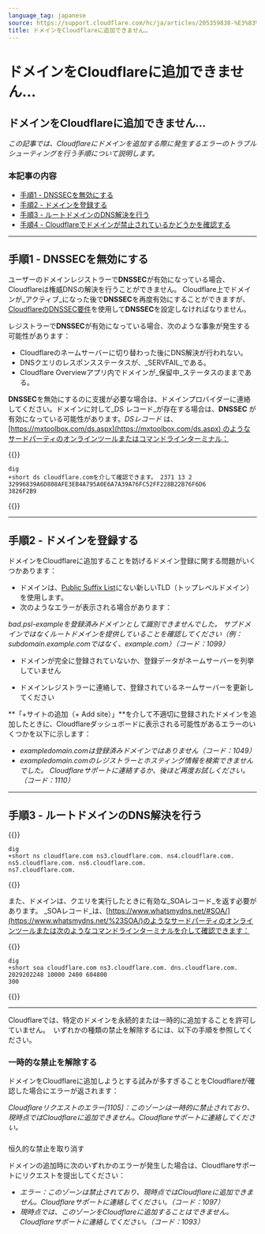 ```yaml
---
language_tag: japanese
source: https://support.cloudflare.com/hc/ja/articles/205359838-%E3%83%89%E3%83%A1%E3%82%A4%E3%83%B3%E3%82%92Cloudflare%E3%81%AB%E8%BF%BD%E5%8A%A0%E3%81%A7%E3%81%8D%E3%81%BE%E3%81%9B%E3%82%93-
title: ドメインをCloudflareに追加できません…
---
```


# ドメインをCloudflareに追加できません…

## ドメインをCloudflareに追加できません…

_この記事では、Cloudflareにドメインを追加する際に発生するエラーのトラブルシューティングを行う手順について説明します。_

### 本記事の内容

-   [手順1 - DNSSECを無効にする](https://support.cloudflare.com/hc/ja/articles/205359838-%E3%83%89%E3%83%A1%E3%82%A4%E3%83%B3%E3%82%92Cloudflare%E3%81%AB%E8%BF%BD%E5%8A%A0%E3%81%A7%E3%81%8D%E3%81%BE%E3%81%9B%E3%82%93-#h_94453043811540417238269)
-   [手順2 - ドメインを登録する](https://support.cloudflare.com/hc/ja/articles/205359838-%E3%83%89%E3%83%A1%E3%82%A4%E3%83%B3%E3%82%92Cloudflare%E3%81%AB%E8%BF%BD%E5%8A%A0%E3%81%A7%E3%81%8D%E3%81%BE%E3%81%9B%E3%82%93-#h_25187255171540417266656)
-   [手順3 - ルートドメインのDNS解決を行う](https://support.cloudflare.com/hc/ja/articles/205359838-%E3%83%89%E3%83%A1%E3%82%A4%E3%83%B3%E3%82%92Cloudflare%E3%81%AB%E8%BF%BD%E5%8A%A0%E3%81%A7%E3%81%8D%E3%81%BE%E3%81%9B%E3%82%93-#h_703638145121540417281357)
-   [手順4 - Cloudflareでドメインが禁止されているかどうかを確認する](https://support.cloudflare.com/hc/ja/articles/205359838-%E3%83%89%E3%83%A1%E3%82%A4%E3%83%B3%E3%82%92Cloudflare%E3%81%AB%E8%BF%BD%E5%8A%A0%E3%81%A7%E3%81%8D%E3%81%BE%E3%81%9B%E3%82%93-#h_874829316161540417303369)

___

## 手順1 - DNSSECを無効にする

ユーザーのドメインレジストラーで**DNSSEC**が有効になっている場合、Cloudflareは権威DNSの解決を行うことができません。 Cloudflare上でドメインが_アクティブ_になった後で**DNSSEC**を再度有効にすることができますが、 [Cloudflareの](https://support.cloudflare.com/hc/en-us/articles/360006660072-Understanding-and-Configuring-DNSSEC-in-Cloudflare-DNS)[DNSSEC](https://support.cloudflare.com/hc/en-us/articles/360006660072-Understanding-and-Configuring-DNSSEC-in-Cloudflare-DNS)[要件](https://support.cloudflare.com/hc/en-us/articles/360006660072-Understanding-and-Configuring-DNSSEC-in-Cloudflare-DNS)を使用して**DNSSEC**を設定しなければなりません。

レジストラーで**DNSSEC**が有効になっている場合、次のような事象が発生する可能性があります：

-   Cloudflareのネームサーバーに切り替わった後にDNS解決が行われない。
-   DNSクエリのレスポンスステータスが、_SERVFAIL_である。
-   Cloudflare Overviewアプリ内でドメインが_保留中_ステータスのままである。

**DNSSEC**を無効にするのに支援が必要な場合は、ドメインプロバイダーに連絡してください。ドメインに対して_DS レコード_が存在する場合は、**DNSSEC** が有効になっている可能性があります。_DSレコード_ は、[https://mxtoolbox.com/ds.aspx](https://mxtoolbox.com/ds.aspx) のようなサードパーティのオンラインツールまたはコマンドラインターミナル：


{{<raw>}}<pre class="CodeBlock CodeBlock-with-rows CodeBlock-scrolls-horizontally CodeBlock-is-light-in-light-theme CodeBlock--language-txt" language="txt"><code><span class="CodeBlock--rows"><span class="CodeBlock--rows-content"><span class="CodeBlock--row"><span class="CodeBlock--row-indicator"></span><div class="CodeBlock--row-content"><span class="CodeBlock--token-plain">dig +short ds cloudflare.comを介して確認できます。 2371 13 2 32996839A6D808AFE3EB4A795A0E6A7A39A76FC52FF228B22B76F6D6 3826F2B9</span></div></span></span></span></code></pre>{{</raw>}}

___

## 手順2 - ドメインを登録する

ドメインをCloudflareに追加することを妨げるドメイン登録に関する問題がいくつかあります：

-   ドメインは、[Public Suffix List](https://publicsuffix.org/list/)にない新しいTLD（トップレベルドメイン）を使用します。
-   次のようなエラーが表示される場合があります：

_bad.psl-exampleを登録済みドメインとして識別できませんでした。 サブドメインではなくルートドメインを提供していることを確認してください（例：subdomain.example.comではなく、example.com）（コード：1099）_

-   ドメインが完全に登録されていないか、登録データがネームサーバーを列挙していません

-   ドメインレジストラーに連絡して、登録されているネームサーバーを更新してください

**「+サイトの追加（+ Add site）」**を介して不適切に登録されたドメインを追加したときに、Cloudflareダッシュボードに表示される可能性があるエラーのいくつかを以下に示します：

-   _exampledomain.comは登録済みドメインではありません（コード：1049）_
-   _exampledomain.comのレジストラーとホスティング情報を検索できませんでした。 Cloudflareサポートに連絡するか、後ほど再度お試しください。 （コード：1110）_

___

## 手順3 - ルートドメインのDNS解決を行う



{{<raw>}}<pre class="CodeBlock CodeBlock-with-rows CodeBlock-scrolls-horizontally CodeBlock-is-light-in-light-theme CodeBlock--language-txt" language="txt"><code><span class="CodeBlock--rows"><span class="CodeBlock--rows-content"><span class="CodeBlock--row"><span class="CodeBlock--row-indicator"></span><div class="CodeBlock--row-content"><span class="CodeBlock--token-plain">dig +short ns cloudflare.com ns3.cloudflare.com. ns4.cloudflare.com. ns5.cloudflare.com. ns6.cloudflare.com. ns7.cloudflare.com.</span></div></span></span></span></code></pre>{{</raw>}}

また、ドメインは、クエリを実行したときに有効な_SOAレコード_を返す必要があります。 _SOAレコード_は、[https://www.whatsmydns.net/#SOA/](https://www.whatsmydns.net/%23SOA/)のようなサードパーティのオンラインツールまたは次のようなコマンドラインターミナルを介して確認できます：


{{<raw>}}<pre class="CodeBlock CodeBlock-with-rows CodeBlock-scrolls-horizontally CodeBlock-is-light-in-light-theme CodeBlock--language-txt" language="txt"><code><span class="CodeBlock--rows"><span class="CodeBlock--rows-content"><span class="CodeBlock--row"><span class="CodeBlock--row-indicator"></span><div class="CodeBlock--row-content"><span class="CodeBlock--token-plain">dig +short soa cloudflare.com ns3.cloudflare.com. dns.cloudflare.com. 2029202248 10000 2400 604800 300</span></div></span></span></span></code></pre>{{</raw>}}

___

Cloudflareでは、特定のドメインを永続的または一時的に追加することを許可していません。  いずれかの種類の禁止を解除するには、以下の手順を参照してください。

### 一時的な禁止を解除する

ドメインをCloudflareに追加しようとする試みが多すぎることをCloudflareが確認した場合にエラーが返されます：

_Cloudflareリクエストのエラー\[1105\]：このゾーンは一時的に禁止されており、現時点ではCloudflareに追加できません。Cloudflareサポートに連絡してください。_


###   
恒久的な禁止を取り消す

ドメインの追加時に次のいずれかのエラーが発生した場合は、Cloudflareサポートにリクエストを提出してください：

-   _エラー：このゾーンは禁止されており、現時点ではCloudflareに追加できません。Cloudflareサポートに連絡してください。（コード：1097）_
-   _現時点では、このゾーンをCloudflareに追加することはできません。Cloudflareサポートに連絡してください。（コード：1093）_
